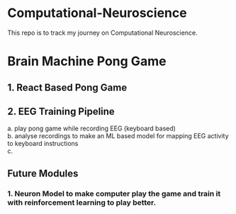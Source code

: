 # Computational-Neuroscience
This repo is to track my journey on Computational Neuroscience.




# Brain Machine Pong Game

## 1. React Based Pong Game



## 2. EEG Training Pipeline

a. play pong game while recording EEG (keyboard based) <br>
b. analyse recordings to make an ML based model for mapping EEG activity to keyboard instructions <br>
c. 


## Future Modules
### 1. Neuron Model to make computer play the game and train it with reinforcement learning to play better.

